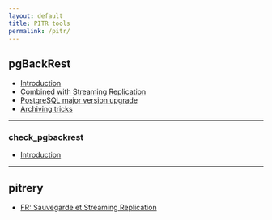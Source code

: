 ```yaml
---
layout: default
title: PITR tools
permalink: /pitr/
---
```


## pgBackRest

<!-- ![](https://github.com/pgbackrest/pgbackrest/blob/master/doc/resource/logo.png =50x) https://pgbackrest.org/ -->

* [Introduction](2018/01/04/introduction_to_pgbackrest.html)
* [Combined with Streaming Replication](2018/11/28/combining_pgbackrest_and_streaming_replication.html)
* [PostgreSQL major version upgrade](2019/03/01/postgresql_major_version_upgrade_impact_on_pgbackrest.html)
* [Archiving tricks](2019/03/26/pgbackrest_archiving_tricks.html)

---

### check_pgbackrest

<!-- ![](https://github.com/dalibo/check_pgbackrest/blob/master/docs/img/logo.png =50x) https://github.com/dalibo/check_pgbackrest -->

* [Introduction](2019/02/20/monitor_pgbackrest_backups_with_nagios.html)

---

## pitrery

<!-- ![](https://dalibo.github.io/pitrery/imgs/pitrery_logo.png) https://dalibo.github.io/pitrery/ -->

* [FR: Sauvegarde et Streaming Replication](2018-07-30-replication_et_sauvegarde_pitr_avec_pitrery)

